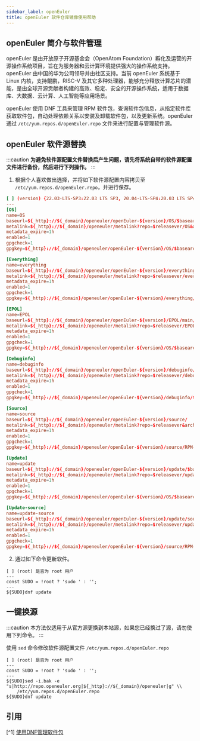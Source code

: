```yaml
---
sidebar_label: openEuler
title: openEuler 软件仓库镜像使用帮助
---
```


## openEuler 简介与软件管理

openEuler 是由开放原子开源基金会（OpenAtom Foundation）孵化及运营的开源操作系统项目，旨在为服务器和云计算环境提供强大的操作系统支持。openEuler 由中国的华为公司领导并由社区支持。当前 openEuler 系统基于 Linux 内核，支持鲲鹏，RISC-V 及其它多种处理器，能够充分释放计算芯片的潜能，是由全球开源贡献者构建的高效、稳定、安全的开源操作系统，适用于数据库、大数据、云计算、人工智能等应用场景。

openEuler 使用 DNF 工具来管理 RPM 软件包，查询软件包信息，从指定软件库获取软件包，自动处理依赖关系以安装及卸载软件包，以及更新系统。openEuler 通过 `/etc/yum.repos.d/openEuler.repo` 文件来进行配置与管理软件源。

## openEuler 软件源替换

:::caution
**为避免软件源配置文件替换后产生问题，请先将系统自带的软件源配置文件进行备份，然后进行下列操作。**
:::

1. 根据个人喜欢做出选择，并将如下软件源配置内容拷贝至 `/etc/yum.repos.d/openEuler.repo`，并进行保存。

```conf varcode
[ ] (version) {22.03-LTS-SP3:22.03 LTS SP3, 20.04-LTS-SP4:20.03 LTS SP4, 23.09:23.09, 23.03:23.03} openEuler 版本
---
[OS]
name=OS
baseurl=${_http}://${_domain}/openeuler/openEuler-${version}/OS/$basearch/
metalink=${_http}://${_domain}/openeuler/metalink?repo=$releasever/OS&arch=$basearch
metadata_expire=1h
enabled=1
gpgcheck=1
gpgkey=${_http}://${_domain}/openeuler/openEuler-${version}/OS/$basearch/RPM-GPG-KEY-openEuler

[Everything]
name=everything
baseurl=${_http}://${_domain}/openeuler/openEuler-${version}/everything/$basearch/
metalink=${_http}://${_domain}/openeuler/metalink?repo=$releasever/everything&arch=$basearch
metadata_expire=1h
enabled=1
gpgcheck=1
gpgkey=${_http}://${_domain}/openeuler/openEuler-${version}/everything/$basearch/RPM-GPG-KEY-openEuler

[EPOL]
name=EPOL
baseurl=${_http}://${_domain}/openeuler/openEuler-${version}/EPOL/main/$basearch/
metalink=${_http}://${_domain}/openeuler/metalink?repo=$releasever/EPOL/main&arch=$basearch
metadata_expire=1h
enabled=1
gpgcheck=1
gpgkey=${_http}://${_domain}/openeuler/openEuler-${version}/OS/$basearch/RPM-GPG-KEY-openEuler

[Debuginfo]
name=debuginfo
baseurl=${_http}://${_domain}/openeuler/openEuler-${version}/debuginfo/$basearch/
metalink=${_http}://${_domain}/openeuler/metalink?repo=$releasever/debuginfo&arch=$basearch
metadata_expire=1h
enabled=1
gpgcheck=1
gpgkey=${_http}://${_domain}/openeuler/openEuler-${version}/debuginfo/$basearch/RPM-GPG-KEY-openEuler

[Source]
name=source
baseurl=${_http}://${_domain}/openeuler/openEuler-${version}/source/
metalink=${_http}://${_domain}/openeuler/metalink?repo=$releasever&arch=source
metadata_expire=1h
enabled=1
gpgcheck=1
gpgkey=${_http}://${_domain}/openeuler/openEuler-${version}/source/RPM-GPG-KEY-openEuler

[Update]
name=update
baseurl=${_http}://${_domain}/openeuler/openEuler-${version}/update/$basearch/
metalink=${_http}://${_domain}/openeuler/metalink?repo=$releasever/update&arch=$basearch
metadata_expire=1h
enabled=1
gpgcheck=1
gpgkey=${_http}://${_domain}/openeuler/openEuler-${version}/OS/$basearch/RPM-GPG-KEY-openEuler

[Update-source]
name=update-source
baseurl=${_http}://${_domain}/openeuler/openEuler-${version}/update/source/
metalink=${_http}://${_domain}/openeuler/metalink?repo=$releasever/update&arch=source
metadata_expire=1h
enabled=1
gpgcheck=1
gpgkey=${_http}://${_domain}/openeuler/openEuler-${version}/source/RPM-GPG-KEY-openEuler
```

2. 通过如下命令更新软件。

```shell varcode
[ ] (root) 是否为 root 用户
---
const SUDO = !root ? 'sudo ' : '';
---
${SUDO}dnf update
```

## 一键换源

:::caution
本方法仅适用于从官方源更换到本站源，如果您已经换过了源，请勿使用下列命令。
:::

使用 `sed` 命令修改软件源配置文件 `/etc/yum.repos.d/openEuler.repo`

```shell varcode
[ ] (root) 是否为 root 用户
---
const SUDO = !root ? 'sudo ' : '';
---
${SUDO}sed -i.bak -e "s|http://repo.openeuler.org|${_http}://${_domain}/openeuler|g" \\
	/etc/yum.repos.d/openEuler.repo
${SUDO}dnf update
```

## 引用

[^1] [使用DNF管理软件包](https://docs.openeuler.org/zh/docs/22.03_LTS_SP2/docs/Administration/%E4%BD%BF%E7%94%A8DNF%E7%AE%A1%E7%90%86%E8%BD%AF%E4%BB%B6%E5%8C%85.html)  
